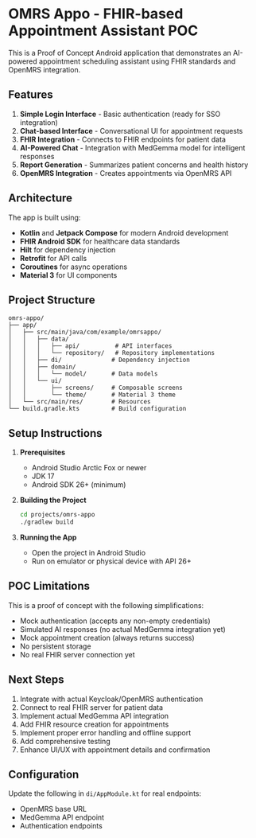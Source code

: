 # OMRS Appo - FHIR-based Appointment Assistant POC

This is a Proof of Concept Android application that demonstrates an AI-powered appointment scheduling assistant using FHIR standards and OpenMRS integration.

## Features

1. **Simple Login Interface** - Basic authentication (ready for SSO integration)
2. **Chat-based Interface** - Conversational UI for appointment requests
3. **FHIR Integration** - Connects to FHIR endpoints for patient data
4. **AI-Powered Chat** - Integration with MedGemma model for intelligent responses
5. **Report Generation** - Summarizes patient concerns and health history
6. **OpenMRS Integration** - Creates appointments via OpenMRS API

## Architecture

The app is built using:
- **Kotlin** and **Jetpack Compose** for modern Android development
- **FHIR Android SDK** for healthcare data standards
- **Hilt** for dependency injection
- **Retrofit** for API calls
- **Coroutines** for async operations
- **Material 3** for UI components

## Project Structure

```
omrs-appo/
├── app/
│   ├── src/main/java/com/example/omrsappo/
│   │   ├── data/
│   │   │   ├── api/          # API interfaces
│   │   │   └── repository/   # Repository implementations
│   │   ├── di/              # Dependency injection
│   │   ├── domain/
│   │   │   └── model/       # Data models
│   │   └── ui/
│   │       ├── screens/     # Composable screens
│   │       └── theme/       # Material 3 theme
│   └── src/main/res/        # Resources
└── build.gradle.kts         # Build configuration
```

## Setup Instructions

1. **Prerequisites**
   - Android Studio Arctic Fox or newer
   - JDK 17
   - Android SDK 26+ (minimum)

2. **Building the Project**
   ```bash
   cd projects/omrs-appo
   ./gradlew build
   ```

3. **Running the App**
   - Open the project in Android Studio
   - Run on emulator or physical device with API 26+

## POC Limitations

This is a proof of concept with the following simplifications:
- Mock authentication (accepts any non-empty credentials)
- Simulated AI responses (no actual MedGemma integration yet)
- Mock appointment creation (always returns success)
- No persistent storage
- No real FHIR server connection yet

## Next Steps

1. Integrate with actual Keycloak/OpenMRS authentication
2. Connect to real FHIR server for patient data
3. Implement actual MedGemma API integration
4. Add FHIR resource creation for appointments
5. Implement proper error handling and offline support
6. Add comprehensive testing
7. Enhance UI/UX with appointment details and confirmation

## Configuration

Update the following in `di/AppModule.kt` for real endpoints:
- OpenMRS base URL
- MedGemma API endpoint
- Authentication endpoints